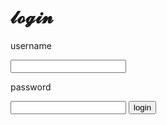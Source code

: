 <!DOCTYPE html>
<html>

<head>
  <meta charset="utf-8">
  <meta name="viewport"content="width=device-width">
  
<link href="style.css"rel="stylesheet"type="text/css" />
</head>
<body>
<h1>
𝓵𝓸𝓰𝓲𝓷
</h1>

<p>
username
</p>
<input name=""value="" />
<p>
password
</p>
<input name=""value="" type=""password/>
<button>login</button>







